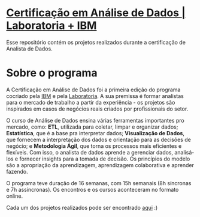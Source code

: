 # [Certificação em Análise de Dados | Laboratoria + IBM](https://www.laboratoria.la/br/certificacao-analise-de-dados)
Esse repositório contém os projetos realizados durante a certificação de Analista de Dados.

# Sobre o programa
A Certificação em Análise de Dados foi a primeira edição do programa cocriado pela [IBM](https://www.linkedin.com/company/ibm/) e pela [Laboratoria](https://www.linkedin.com/school/laboratoria/). A sua premissa é formar analistas para o mercado de trabalho a partir da experiência - os projetos são inspirados em casos de negócios reais criados por profissionais do setor. 

O curso de Análise de Dados ensina várias ferramentas importantes pro mercado, como: **ETL**, utilizada para coletar, limpar e organizar dados; **Estatística**, que é a base pra interpretar dados; **Visualização de Dados**, que fornecem a interpretação dos dados e orientação para as decisões de negócio; e **Metodologia Ágil**, que torna os processos mais eficientes e flexíveis. Com isso, o analista de dados aprende a gerenciar dados, analisá-los e fornecer insights para a tomada de decisão. Os princípios do modelo são a apropriação da aprendizagem, aprendizagem colaborativa e aprender fazendo.

O programa teve duração de 16 semanas, com 15h semanais (8h síncronas e 7h assíncronas). Os encontros e os cursos aconteceram no formato online.

Cada um dos projetos realizados pode ser encontrado [aqui](https://github.com/tassiagiovanelli/laboratoria/tree/main/projetos) :) 

